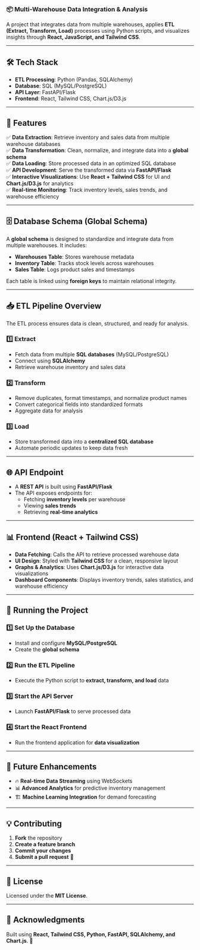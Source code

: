 ### **📦 Multi-Warehouse Data Integration & Analysis**  
A project that integrates data from multiple warehouses, applies **ETL (Extract, Transform, Load)** processes using Python scripts, and visualizes insights through **React, JavaScript, and Tailwind CSS**.

---

## **🛠️ Tech Stack**
- **ETL Processing**: Python (Pandas, SQLAlchemy)  
- **Database**: SQL (MySQL/PostgreSQL)  
- **API Layer**: FastAPI/Flask  
- **Frontend**: React, Tailwind CSS, Chart.js/D3.js  

---

## **📌 Features**
✅ **Data Extraction**: Retrieve inventory and sales data from multiple warehouse databases  
✅ **Data Transformation**: Clean, normalize, and integrate data into a **global schema**  
✅ **Data Loading**: Store processed data in an optimized SQL database  
✅ **API Development**: Serve the transformed data via **FastAPI/Flask**  
✅ **Interactive Visualizations**: Use **React + Tailwind CSS** for UI and **Chart.js/D3.js** for analytics  
✅ **Real-time Monitoring**: Track inventory levels, sales trends, and warehouse efficiency  

---

## **🗄️ Database Schema (Global Schema)**
A **global schema** is designed to standardize and integrate data from multiple warehouses. It includes:  
- **Warehouses Table**: Stores warehouse metadata  
- **Inventory Table**: Tracks stock levels across warehouses  
- **Sales Table**: Logs product sales and timestamps  

Each table is linked using **foreign keys** to maintain relational integrity.

---

## **📥 ETL Pipeline Overview**
The ETL process ensures data is clean, structured, and ready for analysis.  
### **1️⃣ Extract**
- Fetch data from multiple **SQL databases** (MySQL/PostgreSQL)  
- Connect using **SQLAlchemy**  
- Retrieve warehouse inventory and sales data  

### **2️⃣ Transform**
- Remove duplicates, format timestamps, and normalize product names  
- Convert categorical fields into standardized formats  
- Aggregate data for analysis  

### **3️⃣ Load**
- Store transformed data into a **centralized SQL database**  
- Automate periodic updates to keep data fresh  

---

## **🌐 API Endpoint**
- A **REST API** is built using **FastAPI/Flask**  
- The API exposes endpoints for:  
  - Fetching **inventory levels** per warehouse  
  - Viewing **sales trends**  
  - Retrieving **real-time analytics**  

---

## **📊 Frontend (React + Tailwind CSS)**
- **Data Fetching**: Calls the API to retrieve processed warehouse data  
- **UI Design**: Styled with **Tailwind CSS** for a clean, responsive layout  
- **Graphs & Analytics**: Uses **Chart.js/D3.js** for interactive data visualizations  
- **Dashboard Components**: Displays inventory trends, sales statistics, and warehouse efficiency  

---

## **🚀 Running the Project**
### **1️⃣ Set Up the Database**
- Install and configure **MySQL/PostgreSQL**  
- Create the **global schema**  

### **2️⃣ Run the ETL Pipeline**
- Execute the Python script to **extract, transform, and load** data  

### **3️⃣ Start the API Server**
- Launch **FastAPI/Flask** to serve processed data  

### **4️⃣ Start the React Frontend**
- Run the frontend application for **data visualization**  


---

## **📄 Future Enhancements**
- 🔥 **Real-time Data Streaming** using WebSockets  
- 📊 **Advanced Analytics** for predictive inventory management  
- 🏗️ **Machine Learning Integration** for demand forecasting  

---

## **💡 Contributing**
1. **Fork** the repository  
2. **Create a feature branch**  
3. **Commit your changes**  
4. **Submit a pull request** 🚀  

---

## **📜 License**
Licensed under the **MIT License**.

---

## **🙌 Acknowledgments**
Built using **React, Tailwind CSS, Python, FastAPI, SQLAlchemy, and Chart.js**. 🚀
